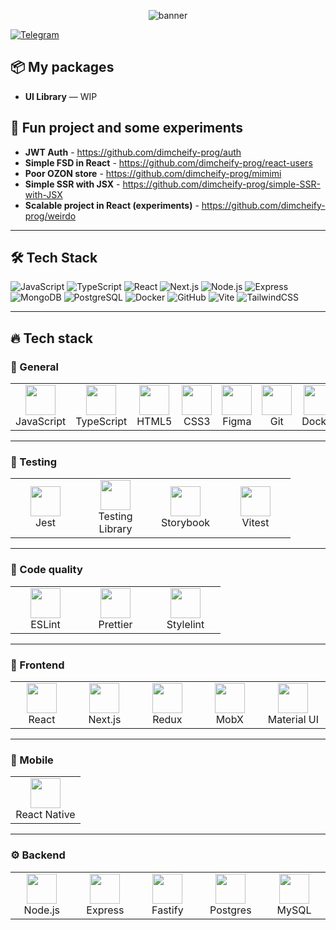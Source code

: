  
<!-- Баннер / заголовок -->
<p align="center">
  <img src="https://capsule-render.vercel.app/api?text=Here%20we%20go%20again&animation=fadeIn&type=waving&color=gradient&height=200&fontSize=50" alt="banner" />
</p>

[![Telegram](https://img.shields.io/badge/Telegram-@dimcheify-blue?logo=telegram)](https://t.me/@dimcheify)  

## 📦 My packages

- **UI Library** — WIP

## 🚀 Fun project and some experiments

- **JWT Auth** - https://github.com/dimcheify-prog/auth
- **Simple FSD in React** - https://github.com/dimcheify-prog/react-users
- **Poor OZON store** - https://github.com/dimcheify-prog/mimimi
- **Simple SSR with JSX** - https://github.com/dimcheify-prog/simple-SSR-with-JSX
- **Scalable project in React (experiments)** - https://github.com/dimcheify-prog/weirdo

---

## 🛠 Tech Stack

![JavaScript](https://img.shields.io/badge/JavaScript-F7DF1E?logo=javascript&logoColor=000)
![TypeScript](https://img.shields.io/badge/TypeScript-3178C6?logo=typescript&logoColor=fff)
![React](https://img.shields.io/badge/React-61DAFB?logo=react&logoColor=000)
![Next.js](https://img.shields.io/badge/Next.js-000000?logo=next.js)
![Node.js](https://img.shields.io/badge/Node.js-339933?logo=node.js&logoColor=fff)
![Express](https://img.shields.io/badge/Express-000000?logo=express&logoColor=fff)
![MongoDB](https://img.shields.io/badge/MongoDB-47A248?logo=mongodb&logoColor=fff)
![PostgreSQL](https://img.shields.io/badge/PostgreSQL-4169E1?logo=postgresql&logoColor=fff)
![Docker](https://img.shields.io/badge/Docker-2496ED?logo=docker&logoColor=fff)
![GitHub](https://img.shields.io/badge/GitHub-181717?logo=github)
![Vite](https://img.shields.io/badge/Vite-646CFF?logo=vite&logoColor=fff)
![TailwindCSS](https://img.shields.io/badge/TailwindCSS-06B6D4?logo=tailwindcss&logoColor=fff)

---

## 🔥 Tech stack

### 🧩 General
<table>
  <tr>
    <td align="center" width="96"><img src="https://skillicons.dev/icons?i=js" width="48"/><br>JavaScript</td>
    <td align="center" width="96"><img src="https://skillicons.dev/icons?i=ts" width="48"/><br>TypeScript</td>
    <td align="center" width="96"><img src="https://skillicons.dev/icons?i=html" width="48"/><br>HTML5</td>
    <td align="center" width="96"><img src="https://skillicons.dev/icons?i=css" width="48"/><br>CSS3</td>
    <td align="center" width="96"><img src="https://skillicons.dev/icons?i=figma" width="48"/><br>Figma</td>
    <td align="center" width="96"><img src="https://skillicons.dev/icons?i=git" width="48"/><br>Git</td>
    <td align="center" width="96"><img src="https://skillicons.dev/icons?i=docker" width="48"/><br>Docker</td>
  </tr>
</table>

---

### 🧪 Testing
<table>
  <tr>
    <td align="center" width="96">
      <img src="https://skillicons.dev/icons?i=jest" width="48"/><br>Jest
    </td>
    <td align="center" width="96">
      <img src="https://testing-library.com/img/octopus-128x128.png" width="48"/><br>Testing Library
    </td>
    <td align="center" width="96">
      <img src="https://raw.githubusercontent.com/storybookjs/brand/main/badge/badge-storybook.svg" width="48"/><br>Storybook
    </td>
    <td align="center" width="96">
      <img src="https://skillicons.dev/icons?i=vitest" width="48"/><br>Vitest
    </td>
  </tr>
</table>

---

### 🧹 Code quality
<table>
  <tr>
    <td align="center" width="96">
      <img src="https://cdn.jsdelivr.net/gh/devicons/devicon/icons/eslint/eslint-original.svg" width="48"/><br>ESLint
    </td>
    <td align="center" width="96">
      <img src="https://cdn.jsdelivr.net/gh/devicons/devicon/icons/prettier/prettier-original.svg" width="48"/><br>Prettier
    </td>
    <td align="center" width="96">
      <img src="https://upload.wikimedia.org/wikipedia/commons/2/26/Stylelint_logo.svg" width="48"/><br>Stylelint
    </td>
  </tr>
</table>

---

### 🎨 Frontend
<table>
  <tr>
    <td align="center" width="96">
      <img src="https://skillicons.dev/icons?i=react" width="48"/><br>React
    </td>
    <td align="center" width="96">
      <img src="https://skillicons.dev/icons?i=nextjs" width="48"/><br>Next.js
    </td>
    <td align="center" width="96">
      <img src="https://cdn.jsdelivr.net/gh/devicons/devicon/icons/redux/redux-original.svg" width="48"/><br>Redux
    </td>
    <td align="center" width="96">
      <img src="https://raw.githubusercontent.com/simple-icons/simple-icons/develop/icons/mobx.svg" width="48" style="filter:none"/><br>MobX
    </td>
    <td align="center" width="96">
      <img src="https://skillicons.dev/icons?i=materialui" width="48"/><br>Material UI
    </td>
  </tr>
</table>

---

### 📱 Mobile
<table>
  <tr>
    <td align="center" width="96">
      <img src="https://skillicons.dev/icons?i=react" width="48"/><br>React Native
    </td>
  </tr>
</table>

---

### ⚙️ Backend
<table>
  <tr>
    <td align="center" width="96">
      <img src="https://skillicons.dev/icons?i=nodejs" width="48"/><br>Node.js
    </td>
    <td align="center" width="96">
      <img src="https://skillicons.dev/icons?i=express" width="48"/><br>Express
    </td>
    <td align="center" width="96">
      <img src="https://skillicons.dev/icons?i=fastify" width="48"/><br>Fastify
    </td>
    <td align="center" width="96">
      <img src="https://skillicons.dev/icons?i=postgres" width="48"/><br>Postgres
    </td>
    <td align="center" width="96">
      <img src="https://skillicons.dev/icons?i=mysql" width="48"/><br>MySQL
    </td>
  </tr>
</table>
